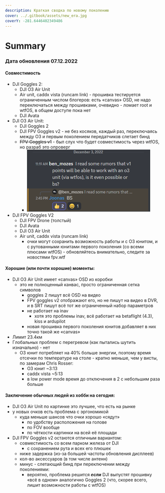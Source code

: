 ```yaml
---
description: Краткая сводка по новому поколению
cover: ../.gitbook/assets/new_era.jpg
coverY: -281.6446402349486
---
```


# Summary

### Дата обновления 07.12.2022

#### Совместимость

* DJI Goggles 2:
  * DJI O3 Air Unit
  * Air unit, caddx vista (runcam link) - прошивка тестируется ограниченным числом блогеров: есть «‎canvas» OSD, не надо переключаться между прошивками, очевидно - ломает root и wtfOS, в общем доступе пока нет
  * DJI Avata
* DJI O3 Air Unit:
  * DJI Goggles 2
  * DJI FPV Goggles v2 - не без косяков, каждый раз, переключаясь между O3 и первым поколением передатчиков слетает бинд
  * ~~FPV Goggles v1~~ - был слух что будет совместимость через wtfOS, но разраб это опроверг
    * <img src="../.gitbook/assets/image.png" alt="" data-size="original">
* DJI FPV Goggles V2
  * DJI FPV Drone (толстый)
  * DJI Avata
  * DJI O3 Air Unit
  * Air unit, caddx vista (runcam link)
    * очки могут сохранить возможность работы и с O3 юнитом, и с рутованными юнитами первого поколения (со всеми плюсами wtfOS) - обновляйтесь внимательно, следите за новостями fpv.wtf

#### Хорошие (или почти хорошие) моменты:

* DJI O3 Air Unit имеет «‎canvas» OSD из коробки
  * это не полноценный канвас, просто ограниченная сетка символов
    * goggles 2 пишут всё OSD на видео
    * FPV goggles v2 отображают его, но не пишут на видео в DVR, и в SRT пишут всё тот же ограниченный набор параметров
    * не работает на inav
      * хотя это проблемы inav, всё работает на betaflight (4.3), kiss и ardupilot
    * новая прошивка первого поколения юнитов добавляет в них точно такой же «‎canvas»
* Лимит 23.4км
* Глобальных проблем с перегревом (как пытались шутить изначально) - нет
  * O3 юнит потребляет на 40% больше энергии, поэтому время отсечки по температуре на столе - кратно меньше, чем у висты, по замерам Chris Rosser:
    * O3 юнит \~3:13
    * caddx vista \~5:13
    * в low power mode время до отключения в 2 с небольшим раза больше

#### Заключение обычных людей из хобби на сегодня:

* DJI O3 Air Unit по картинке это лучшее, что есть на рынке
* у новых очков есть проблема с эргономикой
  * куда меньше шансов что очки хорошо «‎сядут»
    * по удобству расположения на голове
    * по FOV вообще
    * по чёткости картинки на всей её площади
* DJI FPV Goggles v2 остаются отличным вариантом:
  * совместимость со всем парком железа от DJI
    * с сохранением рута и всех его плюшек
  * ниже задержка (из-за большей частоты обновления дисплеев)
  * кол-во аксессуаров (в том числе антенн)
  * минус - слетающий бинд при переключении между поколениями:
    * вероятно, проблема решится _**если**_ DJI выпустят прошивку «‎всё в одном» аналогично Goggles 2 (что, скорее всего, лишит возможности работы с wtfOS)
